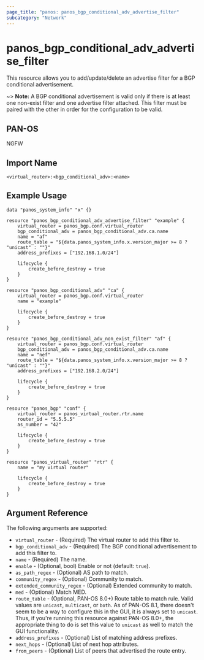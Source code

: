 ```yaml
---
page_title: "panos: panos_bgp_conditional_adv_advertise_filter"
subcategory: "Network"
---
```


# panos_bgp_conditional_adv_advertise_filter

This resource allows you to add/update/delete an advertise filter for a
BGP conditional advertisement.

~> **Note:** A BGP conditional advertisement is valid only if there is at least
one non-exist filter and one advertise filter attached.  This filter must be paired
with the other in order for the configuration to be valid.


## PAN-OS

NGFW


## Import Name

```shell
<virtual_router>:<bgp_conditional_adv>:<name>
```


## Example Usage

```hcl
data "panos_system_info" "x" {}

resource "panos_bgp_conditional_adv_advertise_filter" "example" {
    virtual_router = panos_bgp.conf.virtual_router
    bgp_conditional_adv = panos_bgp_conditional_adv.ca.name
    name = "af"
    route_table = "${data.panos_system_info.x.version_major >= 8 ? "unicast" : ""}"
    address_prefixes = ["192.168.1.0/24"]

    lifecycle {
        create_before_destroy = true
    }
}

resource "panos_bgp_conditional_adv" "ca" {
    virtual_router = panos_bgp.conf.virtual_router
    name = "example"

    lifecycle {
        create_before_destroy = true
    }
}

resource "panos_bgp_conditional_adv_non_exist_filter" "af" {
    virtual_router = panos_bgp.conf.virtual_router
    bgp_conditional_adv = panos_bgp_conditional_adv.ca.name
    name = "nef"
    route_table = "${data.panos_system_info.x.version_major >= 8 ? "unicast" : ""}"
    address_prefixes = ["192.168.2.0/24"]

    lifecycle {
        create_before_destroy = true
    }
}

resource "panos_bgp" "conf" {
    virtual_router = panos_virtual_router.rtr.name
    router_id = "5.5.5.5"
    as_number = "42"

    lifecycle {
        create_before_destroy = true
    }
}

resource "panos_virtual_router" "rtr" {
    name = "my virtual router"

    lifecycle {
        create_before_destroy = true
    }
}
```

## Argument Reference

The following arguments are supported:

* `virtual_router` - (Required) The virtual router to add this filter to.
* `bgp_conditional_adv` - (Required) The BGP conditional advertisement to add
  this filter to.
* `name` - (Required) The name.
* `enable` - (Optional, bool) Enable or not (default: `true`).
* `as_path_regex` - (Optional) AS path to match.
* `community_regex` - (Optional) Community to match.
* `extended_community_regex` - (Optional) Extended community to match.
* `med` - (Optional) Match MED.
* `route_table` - (Optional, PAN-OS 8.0+) Route table to match rule.  Valid
  values are `unicast`, `multicast`, or `both`.  As of PAN-OS 8.1, there doesn't
  seem to be a way to configure this in the GUI, it is always set to `unicast`.
  Thus, if you're running this resource against PAN-OS 8.0+, the appropriate
  thing to do is set this value to `unicast` as well to match the GUI functionality.
* `address_prefixes` - (Optional) List of matching address prefixes.
* `next_hops` - (Optional) List of next hop attributes.
* `from_peers` - (Optional) List of peers that advertised the route entry.
